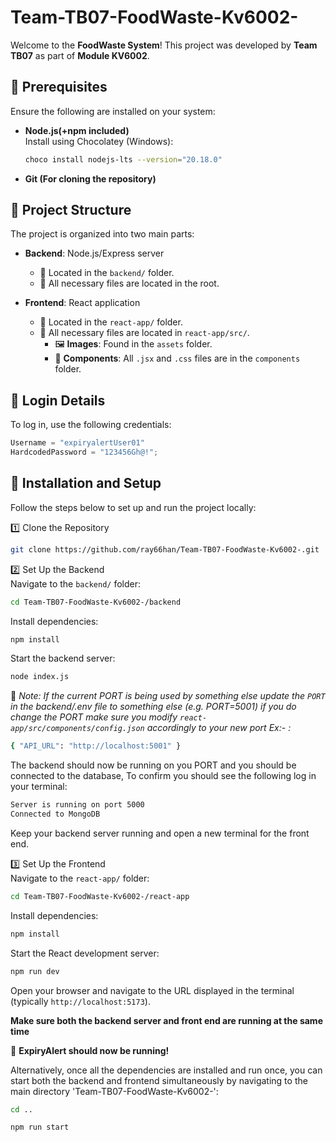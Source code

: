 # Team-TB07-FoodWaste-Kv6002-

Welcome to the **FoodWaste System**! This project was developed by **Team TB07** as part of **Module KV6002**.


## 🔧 Prerequisites

Ensure the following are installed on your system:

- **Node.js(+npm included)**  
  Install using Chocolatey (Windows):  
  ```bash
  choco install nodejs-lts --version="20.18.0"
- **Git (For cloning the repository)**

## 📂 Project Structure

The project is organized into two main parts:

- **Backend**: Node.js/Express server  
  - 📁 Located in the `backend/` folder.
  - 🔄 All necessary files are located in the root.

- **Frontend**: React application  
  - 📁 Located in the `react-app/` folder.
  - 🔄 All necessary files are located in `react-app/src/`.
    - 🖼️ **Images**: Found in the `assets` folder.
    - 🧩 **Components**: All `.jsx` and `.css` files are in the `components` folder.

## 🔑 Login Details

To log in, use the following credentials:

```javascript
Username = "expiryalertUser01"
HardcodedPassword = "123456Gh@!";
```
## 🚀 Installation and Setup

Follow the steps below to set up and run the project locally:

1️⃣ Clone the Repository  
```bash
git clone https://github.com/ray66han/Team-TB07-FoodWaste-Kv6002-.git
```

2️⃣ Set Up the Backend  
Navigate to the `backend/` folder: 
```bash
cd Team-TB07-FoodWaste-Kv6002-/backend
``` 

Install dependencies:  
```bash
npm install
```  

Start the backend server: 
```bash
node index.js
```

📝 *Note: If the current PORT is being used by something else update the `PORT`  in the backend/.env file  to something else (e.g. PORT=5001) if you do change the PORT make sure you modify `react-app/src/components/config.json` accordingly to your new port Ex:- :*
```bash
{ "API_URL": "http://localhost:5001" }
```  

The backend should now be running on you PORT and you should be connected to the database, To confirm you should see the following log in your terminal:
```bash
Server is running on port 5000
Connected to MongoDB
```
Keep your backend server running and open a new terminal for the front end. 

3️⃣ Set Up the Frontend  
Navigate to the `react-app/` folder: 
```bash
cd Team-TB07-FoodWaste-Kv6002-/react-app
``` 

Install dependencies:
```bash  
npm install
```  

Start the React development server:
```bash
npm run dev
```  

Open your browser and navigate to the URL displayed in the terminal (typically `http://localhost:5173`).

**Make sure both the backend server and front end are running at the same time**

🎉 **ExpiryAlert should now be running!**

Alternatively, once all the dependencies are installed and run once, you can start both the backend and frontend simultaneously by navigating to the main directory 'Team-TB07-FoodWaste-Kv6002-':
```bash
cd ..
```

```bash
npm run start
```  

